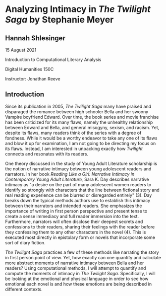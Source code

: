 
# Analyzing Intimacy in *The Twilight Saga* by Stephanie Meyer

## Hannah Shlesinger

15 August 2021

Introduction to Computational Literary Analysis

Digital Humanities 150C

Instructor: Jonathan Reeve

## Introduction

Since its publication in 2005, *The Twilight Saga* many have praised and disparaged the romance between high schooler Bella and her swoony Vampire boyfriend Edward. Over time, the book series and movie franchise has been criticized for its many flaws, namely the unhealthy relationship between Edward and Bella, and general misogyny, sexism, and racism. Yet, despite its flaws, many readers think of the series with a degree of fondness. While it would be a worthy endeavor to take any one of its flaws and blow it up for examination, I am not going to be directing my focus on its flaws. Instead, I am interested in unpacking exactly how *Twilight* connects and resonates with its readers. 

One theory discussed in the study of Young Adult Literature scholarship is the notion of narrative intimacy between young adolescent readers and narrators. In her book *Reading Like a Girl: Narrative Intimacy in Contemporary Young Adult Literature,* Sara K. Day describes narrative intimacy as "a desire on the part of many adolescent women readers to identify so strongly with characters that the line between fictional story and real reading experience can be blurred or disregarded entirely" (3). Day breaks down the typical methods authors use to establish this intimacy between their narrators and intended readers. She emphasizes the importance of writing in first person perspective and present tense to create a sense immediacy and full reader immersion into the text. Furthermore, narrators will often disclose their deepest secrets and confessions to their readers, sharing their feelings with the reader before they confessing them to any other characters in the novel (4). This is executed most directly in epistolary form or novels that incorporate some sort of diary fiction. 

*The Twilight Saga* practices a few of these methods like narrating the story in first person point of view. Yet, how exactly can one quantify and calculate more abstract moments of narrative intimacy between Bella and her readers? Using computational methods, I will attempt to quantify and compute the moments of intimacy in *The Twilight Saga.* Specifically, I will be looking at the emotional and physical language in order to see how emotional each novel is and how these emotions are being described in different contexts.  
